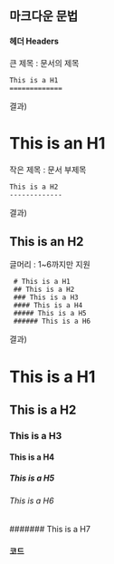 ## 마크다운 문법
#### 헤더 Headers

큰 제목 : 문서의 제목
<pre><code>This is a H1
=============</code></pre>
결과)
# This is an H1

작은 제목 : 문서 부제목
<pre><code>This is a H2
-------------</code></pre>
결과)
## This is an H2

글머리 : 1~6까지만 지원
<pre><code> # This is a H1
 ## This is a H2
 ### This is a H3
 #### This is a H4
 ##### This is a H5
 ###### This is a H6 </code></pre>
결과)
# This is a H1
## This is a H2
### This is a H3
#### This is a H4
##### This is a H5
###### This is a H6
####### This is a H7

#### 코드
